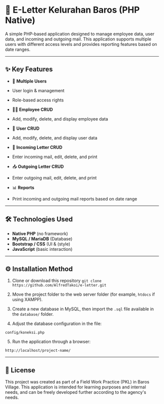 # 📌 E-Letter Kelurahan Baros (PHP Native)

A simple PHP-based application designed to manage employee data, user data, and incoming and outgoing mail. This application supports multiple users with different access levels and provides reporting features based on date ranges.

---

## ✨ Key Features
- 🔑 **Multiple Users**
- User login & management
- Role-based access rights

- 👨‍💼 **Employee CRUD**
- Add, modify, delete, and display employee data

- 👥 **User CRUD**
- Add, modify, delete, and display user data

- 📄 **Incoming Letter CRUD**
- Enter incoming mail, edit, delete, and print

- 📤 **Outgoing Letter CRUD**
- Enter outgoing mail, edit, delete, and print

- 📊 **Reports**
- Print incoming and outgoing mail reports based on date range

---

## 🛠️ Technologies Used
- **Native PHP** (no framework)
- **MySQL / MariaDB** (Database)
- **Bootstrap / CSS** (UI & (style)
- **JavaScript** (basic interaction)

---

## ⚙️ Installation Method
1. Clone or download this repository
```git clone https://github.com/AlfredTakoi/e-letter.git```

2. Move the project folder to the web server folder (for example, `htdocs` if using XAMPP).

3. Create a new database in MySQL, then import the `.sql` file available in the `database/` folder.

4. Adjust the database configuration in the file:
```
config/koneksi.php
```

5. Run the application through a browser:
```
http://localhost/project-name/
```

---
## 📃 License
This project was created as part of a Field Work Practice (PKL) in Baros Village.
This application is intended for learning purposes and internal needs, and can be freely developed further according to the agency's needs.
